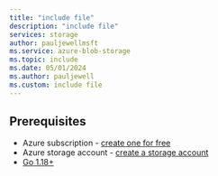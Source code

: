 ```yaml
---
title: "include file"
description: "include file"
services: storage
author: pauljewellmsft
ms.service: azure-blob-storage
ms.topic: include
ms.date: 05/01/2024
ms.author: pauljewell
ms.custom: include file
---
```


## Prerequisites

- Azure subscription - [create one for free](https://azure.microsoft.com/free/)
- Azure storage account - [create a storage account](../../articles/storage/common/storage-account-create.md)
- [Go 1.18+](https://go.dev/dl/)